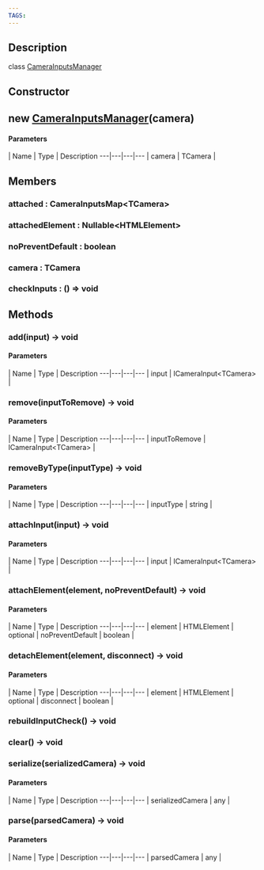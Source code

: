 ```yaml
---
TAGS:
---
```

## Description

class [CameraInputsManager](/classes/3.1/CameraInputsManager)



## Constructor

## new [CameraInputsManager](/classes/3.1/CameraInputsManager)(camera)



#### Parameters
 | Name | Type | Description
---|---|---|---
 | camera | TCamera | 

## Members

### attached : CameraInputsMap&lt;TCamera&gt;


### attachedElement : Nullable&lt;HTMLElement&gt;


### noPreventDefault : boolean


### camera : TCamera


### checkInputs : () =&gt; void


## Methods

### add(input) &rarr; void



#### Parameters
 | Name | Type | Description
---|---|---|---
 | input | ICameraInput&lt;TCamera&gt; | 

### remove(inputToRemove) &rarr; void



#### Parameters
 | Name | Type | Description
---|---|---|---
 | inputToRemove | ICameraInput&lt;TCamera&gt; | 

### removeByType(inputType) &rarr; void



#### Parameters
 | Name | Type | Description
---|---|---|---
 | inputType | string | 

### attachInput(input) &rarr; void



#### Parameters
 | Name | Type | Description
---|---|---|---
 | input | ICameraInput&lt;TCamera&gt; | 

### attachElement(element, noPreventDefault) &rarr; void



#### Parameters
 | Name | Type | Description
---|---|---|---
 | element | HTMLElement | 
optional | noPreventDefault | boolean | 
### detachElement(element, disconnect) &rarr; void



#### Parameters
 | Name | Type | Description
---|---|---|---
 | element | HTMLElement | 
optional | disconnect | boolean | 
### rebuildInputCheck() &rarr; void


### clear() &rarr; void


### serialize(serializedCamera) &rarr; void



#### Parameters
 | Name | Type | Description
---|---|---|---
 | serializedCamera | any | 

### parse(parsedCamera) &rarr; void



#### Parameters
 | Name | Type | Description
---|---|---|---
 | parsedCamera | any | 

